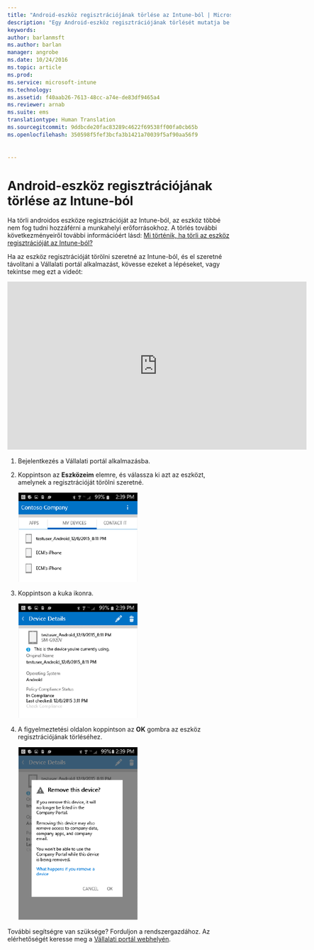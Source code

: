 ```yaml
---
title: "Android-eszköz regisztrációjának törlése az Intune-ból | Microsoft Intune"
description: "Egy Android-eszköz regisztrációjának törlését mutatja be az Intune-ból"
keywords: 
author: barlanmsft
ms.author: barlan
manager: angrobe
ms.date: 10/24/2016
ms.topic: article
ms.prod: 
ms.service: microsoft-intune
ms.technology: 
ms.assetid: f40aab26-7613-48cc-a74e-de83df9465a4
ms.reviewer: arnab
ms.suite: ems
translationtype: Human Translation
ms.sourcegitcommit: 9ddbcde20fac83289c4622f69538ff00fa0cb65b
ms.openlocfilehash: 350598f5fef3bcfa3b1421a70039f5af90aa56f9


---
```



# <a name="unenroll-your-android-device-from-intune"></a>Android-eszköz regisztrációjának törlése az Intune-ból

Ha törli androidos eszköze regisztrációját az Intune-ból, az eszköz többé nem fog tudni hozzáférni a munkahelyi erőforrásokhoz.  A törlés további következményeiről további információért lásd: [Mi történik, ha törli az eszköz regisztrációját az Intune-ból?](what-happens-if-you-unenroll-your-device-from-intune-android.md)

Ha az eszköz regisztrációját törölni szeretné az Intune-ból, és el szeretné távolítani a Vállalati portál alkalmazást, kövesse ezeket a lépéseket, vagy tekintse meg ezt a videót:

<iframe width="675" height="379" src="https://www.youtube.com/embed/K-Vi7lNfaMk" frameborder="0" allowfullscreen></iframe>

1.  Bejelentkezés a Vállalati portál alkalmazásba.

2.  Koppintson az **Eszközeim** elemre, és válassza ki azt az eszközt, amelynek a regisztrációját törölni szeretné.

    ![Válassza ki azt az eszközt, amelynek regisztrációját törölni szeretné.](./media/andr-1-my-devices-choose.png)

3.  Koppintson a kuka ikonra.

    ![Koppintson a kuka ikonra.](./media/andr-2-tap-trashcan.png)

4.  A figyelmeztetési oldalon koppintson az **OK** gombra az eszköz regisztrációjának törléséhez.

    ![Távolítsa el az eszközt.](./media/andr-3-warning-about-remove.png)

További segítségre van szüksége? Forduljon a rendszergazdához. Az elérhetőségét keresse meg a [Vállalati portál webhelyén](http://portal.manage.microsoft.com).



<!--HONumber=Nov16_HO1-->


